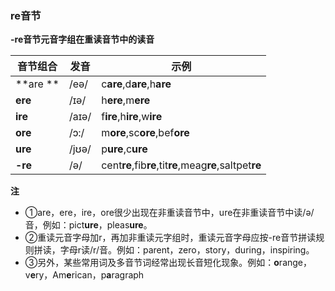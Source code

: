 ### re音节

**-re音节元音字组在重读音节中的读音**

| 音节组合 | 发音 | 示例                       |
| -------- | ---- | -------------------------- |
| **are ** | /eə/ | c**are**,d**are**,h**are** |
|**ere**|/ɪə/|h**ere**,m**ere**|
|**ire**|/aɪə/|f**ire**,h**ire**,w**ire**|
|**ore**|/ɔ:/|m**ore**,sc**ore**,bef**ore**|
|**ure**|/jʊə/|p**ure**,c**ure**|
|**-re**|/ə/|cent**re**,fib**re**,tit**re**,meag**re**,saltpet**re**|

**注**

- ①are，ere，ire，ore很少出现在非重读音节中，ure在非重读音节中读/ə/音，例如：pict**ure**，pleas**ure**。
- ②重读元音字母加r，再加非重读元字组时，重读元音字母应按-re音节拼读规则拼读，字母r读/r/音。例如：parent，zero，story，during，inspiring。
- ③另外，某些常用词及多音节词经常出现长音短化现象。例如：**o**range，v**e**ry，Am**e**rican，p**a**ragraph


